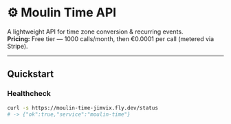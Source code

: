 # ⚙️ Moulin Time API

A lightweight API for time zone conversion & recurring events.  
**Pricing:** Free tier — 1000 calls/month, then €0.0001 per call (metered via Stripe).

---

## Quickstart

### Healthcheck
```bash
curl -s https://moulin-time-jimvix.fly.dev/status
# -> {"ok":true,"service":"moulin-time"}
